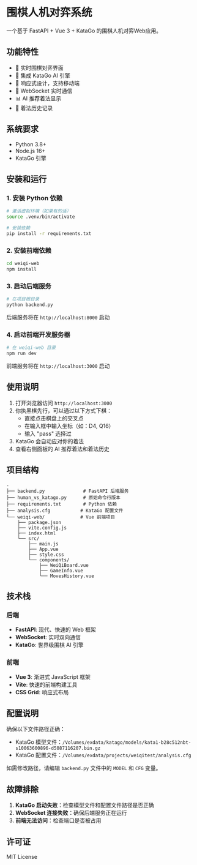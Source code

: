 # 围棋人机对弈系统

一个基于 FastAPI + Vue 3 + KataGo 的围棋人机对弈Web应用。

## 功能特性

- 🎯 实时围棋对弈界面
- 🤖 集成 KataGo AI 引擎
- 📱 响应式设计，支持移动端
- 🔄 WebSocket 实时通信
- 📊 AI 推荐着法显示
- 📝 着法历史记录

## 系统要求

- Python 3.8+
- Node.js 16+
- KataGo 引擎

## 安装和运行

### 1. 安装 Python 依赖

```bash
# 激活虚拟环境（如果有的话）
source .venv/bin/activate

# 安装依赖
pip install -r requirements.txt
```

### 2. 安装前端依赖

```bash
cd weiqi-web
npm install
```

### 3. 启动后端服务

```bash
# 在项目根目录
python backend.py
```

后端服务将在 `http://localhost:8000` 启动

### 4. 启动前端开发服务器

```bash
# 在 weiqi-web 目录
npm run dev
```

前端服务将在 `http://localhost:3000` 启动

## 使用说明

1. 打开浏览器访问 `http://localhost:3000`
2. 你执黑棋先行，可以通过以下方式下棋：
   - 直接点击棋盘上的交叉点
   - 在输入框中输入坐标（如：D4, Q16）
   - 输入 "pass" 选择过
3. KataGo 会自动应对你的着法
4. 查看右侧面板的 AI 推荐着法和着法历史

## 项目结构

```
.
├── backend.py              # FastAPI 后端服务
├── human_vs_katago.py      # 原始命令行版本
├── requirements.txt        # Python 依赖
├── analysis.cfg           # KataGo 配置文件
└── weiqi-web/             # Vue 前端项目
    ├── package.json
    ├── vite.config.js
    ├── index.html
    └── src/
        ├── main.js
        ├── App.vue
        ├── style.css
        └── components/
            ├── WeiQiBoard.vue
            ├── GameInfo.vue
            └── MovesHistory.vue
```

## 技术栈

### 后端
- **FastAPI**: 现代、快速的 Web 框架
- **WebSocket**: 实时双向通信
- **KataGo**: 世界级围棋 AI 引擎

### 前端
- **Vue 3**: 渐进式 JavaScript 框架
- **Vite**: 快速的前端构建工具
- **CSS Grid**: 响应式布局

## 配置说明

确保以下文件路径正确：
- KataGo 模型文件：`/Volumes/exdata/katago/models/kata1-b28c512nbt-s10063600896-d5087116207.bin.gz`
- KataGo 配置文件：`/Volumes/exdata/projects/weiqitest/analysis.cfg`

如需修改路径，请编辑 `backend.py` 文件中的 `MODEL` 和 `CFG` 变量。

## 故障排除

1. **KataGo 启动失败**：检查模型文件和配置文件路径是否正确
2. **WebSocket 连接失败**：确保后端服务正在运行
3. **前端无法访问**：检查端口是否被占用

## 许可证

MIT License